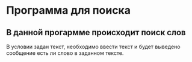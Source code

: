 # Программа для поиска 
## В данной прогармме происходит поиск слов
В условии задан текст, необходимо ввести текст 
и будет выведено сообщение есть ли слово в заданном тексте.